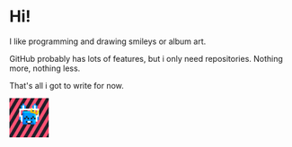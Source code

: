 # Hi!

I like programming and drawing smileys or album art.

GitHub probably has lots of features, but i only need repositories. Nothing more, nothing less.

That's all i got to write for now.

<img src="pfp.png"
     alt="aaaaaaa"
     width='70px' height='70px' />
